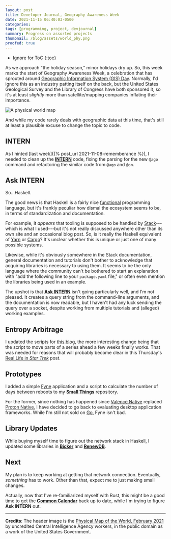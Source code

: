 ```yaml
---
layout: post
title: Developer Journal, Geography Awareness Week
date: 2021-11-15 06:40:03-0500
categories:
tags: [programming, project, devjournal]
summary: Progress on assorted projects
thumbnail: /blog/assets/world_phy.png
proofed: true
---
```


* Ignore for ToC
{:toc}

As we approach "the holiday season," minor holidays dry up.  So, this week marks the start of Geography Awareness Week, a celebration that has sprouted around [Geographic Information System (GIS) Day](https://en.wikipedia.org/wiki/GIS_Day).  Normally, I'd ignore this as an industry patting itself on the back, but the United States Geological Survey and the Library of Congress have both sponsored it, so it's at least *slightly* more than satellite/mapping companies inflating their importance.

![A physical world map](/blog/assets/world_phy.png "The Earth, presented in the famous UFO projection")

And while my code rarely deals with geographic data at this time, that's still at least a plausible excuse to change the topic to code.

## INTERN

As I hinted [last week]({% post_url 2021-11-08-rememberance %}), I needed to clean up the [**INTERN**](https://github.com/jcolag/intern) code, fixing the parsing for the new `@ago` command and refactoring the similar code from `@ago` and `@on`.

## Ask INTERN

So...Haskell.

The good news is that Haskell is a fairly nice [functional](https://en.wikipedia.org/wiki/Functional_programming) programming language, but it's frankly peculiar how dismal the ecosystem seems to be, in terms of standardization and documentation.

For example, it *appears* that tooling is supposed to be handled by [Stack](https://haskellstack.org)---which is what I used---but it's not really discussed anywhere other than its own site and an occasional blog post.  So, is it really the Haskell equivalent of [Yarn](https://yarnpkg.com/) or [Cargo](https://doc.rust-lang.org/cargo/)?  It's unclear whether this is unique or just one of many possible systems.

Likewise, while it's obviously somewhere in the Stack documentation, general documentation and tutorials don't bother to acknowledge that acquiring libraries is necessary to using them.  It seems to be the only language where the community can't be bothered to start an explanation with "add the following line to your `package.yaml` file," or often even mention the libraries being used in an example.

The upshot is that [**Ask INTERN**](https://github.com/jcolag/ask-intern) isn't going particularly well, and I'm not pleased.  It creates a query string from the command-line arguments, and the documentation is now readable, but I haven't had any luck sending the query over a socket, despite working from multiple tutorials and (alleged) working examples.

## Entropy Arbitrage

I updated the scripts for [this blog](https://github.com/jcolag/entropy-arbitrage-code), the more interesting change being that the script to move parts of a series ahead a few weeks finally works.  That was needed for reasons that will probably become clear in this Thursday's [Real Life in *Star Trek*](/blog/tag/startrek) post.

## Prototypes

I added a simple [Fyne](https://fyne.io) application and a script to calculate the number of days between reboots to my [**Small Things**](https://github.com/jcolag/SmallThings) repository.

For the former, since nothing has happened since [Valence Native](https://github.com/valence-native/valence-native) replaced [Proton Native](https://github.com/kusti8/proton-native), I have decided to go back to evaluating desktop application frameworks.  While I'm still not sold on [Go](https://golang.org/), Fyne isn't bad.

## Library Updates

While buying myself time to figure out the network stack in Haskell, I updated some libraries in [**Bicker**](https://github.com/jcolag/Bicker) and [**RenewDB**](https://github.com/jcolag/RenewDB).

## Next

My plan is to keep working at getting that network connection.  Eventually, *something* has to work.  Other than that, expect me to just making small changes.

Actually, now that I've re-familiarized myself with Rust, this might be a good time to get the [**Common Calendar**](https://github.com/jcolag/CommonCalendar/) back up to date, while I'm trying to figure **Ask INTERN** out.

* * *

**Credits**:  The header image is the [Physical Map of the World, February 2021](https://www.cia.gov/the-world-factbook/static/2ea375ba452947cfe77e5a3d6cd7c1c5/world_phy.pdf) by uncredited Central Intelligence Agency workers, in the public domain as a work of the United States Government.
